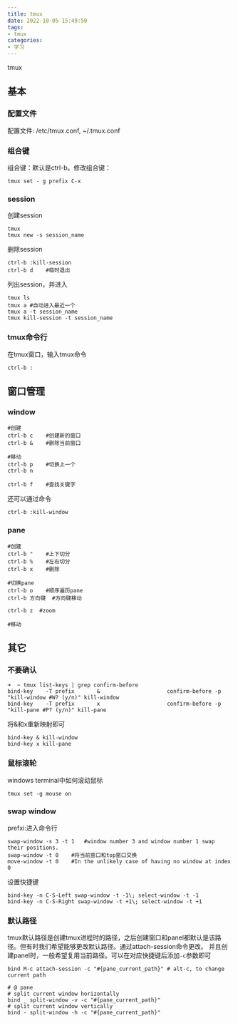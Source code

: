 ```yaml
---
title: tmux
date: 2022-10-05 15:49:50
tags:
- tmux
categories:
- 学习
---
```


tmux
<!-- more -->

## 基本

### 配置文件

配置文件: /etc/tmux.conf, ~/.tmux.conf

### 组合键

组合键：默认是ctrl-b。修改组合键：

```
tmux set - g prefix C-x
```

### session

创建session

```
tmux
tmux new -s session_name
```

删除session

```
ctrl-b :kill-session
ctrl-b d	#临时退出
```

列出session，并进入

```
tmux ls
tmux a #自动进入最近一个
tmux a -t session_name
tmux kill-session -t session_name
```

### tmux命令行

在tmux窗口，输入tmux命令

```
ctrl-b :
```

## 窗口管理

### window

```
#创建
ctrl-b c	#创建新的窗口
ctrl-b &	#删除当前窗口

#移动
ctrl-b p	#切换上一个
ctrl-b n

ctrl-b f	#查找关键字
```

还可以通过命令

```
ctrl-b :kill-window
```

### pane

```
#创建
ctrl-b "	#上下切分
ctrl-b %	#左右切分
ctrl-b x	#删除

#切换pane
ctrl-b o	#顺序遍历pane
ctrl-b 方向键	#方向键移动

ctrl-b z  #zoom

#移动
```



## 其它

### 不要确认

```
➜  ~ tmux list-keys | grep confirm-before
bind-key    -T prefix       &                     confirm-before -p "kill-window #W? (y/n)" kill-window
bind-key    -T prefix       x                     confirm-before -p "kill-pane #P? (y/n)" kill-pane
```

将&和x重新映射即可

```
bind-key & kill-window
bind-key x kill-pane
```

### 鼠标滚轮

windows terminal中如何滚动鼠标

```
tmux set -g mouse on
```

### swap window

prefxi:进入命令行

```
swap-window -s 3 -t 1	#window number 3 and window number 1 swap their positions.
swap-window -t 0	#将当前窗口和top窗口交换
move-window -t 0	#In the unlikely case of having no window at index 0
```

设置快捷键

```
bind-key -n C-S-Left swap-window -t -1\; select-window -t -1
bind-key -n C-S-Right swap-window -t +1\; select-window -t +1
```

### 默认路径

tmux默认路径是创建tmux进程时的路径，之后创建窗口和panel都默认是该路径。但有时我们希望能够更改默认路径。通过attach-session命令更改。
并且创建panel时，一般希望复用当前路径。可以在对应快捷键后添加`-c`参数即可

```
bind M-c attach-session -c "#{pane_current_path}" # alt-c, to change current path

# @ pane
# split current window horizontally
bind _ split-window -v -c "#{pane_current_path}"
# split current window vertically
bind - split-window -h -c "#{pane_current_path}"
```

